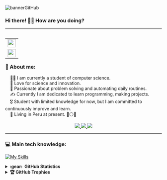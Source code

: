 ![bannerGitHub](https://github.com/Auqui19/Auqui19/assets/103224841/c84e1723-496d-41ce-8133-5718b3433a5c)

<h3 >Hi there! 👋🏻 How are you doing?</h3>

---
<table align="right">
  <tr><td><a href="README.md"><img src="/img/icons8-circular-españa-48.png" style="width: 26px; height: 26px;"></img></a></td></tr>
  <tr><td><a href="README_ENG.md"><img src="/img/icons8-circular-de-gran-bretaña-48.png" style="width: 26px; height: 26px;"></img></a></td></tr>
</table>

### 💫 About me:

&nbsp;&nbsp;&nbsp; 🧑‍💻 I am currently a student of computer science.\
&nbsp;&nbsp;&nbsp; 🌱  Love for science and innovation.\
&nbsp;&nbsp;&nbsp; 💓  Passionate about problem solving and automating daily routines.\
&nbsp;&nbsp;&nbsp; ✍️  Currently I am dedicated to learn programming, making projects.\
&nbsp;&nbsp;&nbsp; 🎖️  Student with limited knowledge for now, but I am committed to continuously improve and learn.\
&nbsp;&nbsp;&nbsp; 📍  Living in Peru at present. 🔴⚪🔴

<div align="center">
 <a href="https://www.linkedin.com/in/alonso-auqui-tasayco/">
    <img src="https://skillicons.dev/icons?i=linkedin" />
  </a> 
 <a href="https://www.instagram.com/yoalonsoo/">
    <img src="https://skillicons.dev/icons?i=instagram" />
  </a>
 <a href="mailto:sebasauquitasayco@gmail.com?subject=Hola%20Sebastian%20Auqui">
    <img src="https://skillicons.dev/icons?i=gmail" />
  </a> 
</div>

---
### 💻 Main tech knowledge:
[![My Skills](https://skillicons.dev/icons?i=angular,astro,js,ts,tailwind,bootstrap,wordpress,cs,java,spring,mysql,idea,vscode,visualstudio,eclipse,git,github,postman,powershell,figma,windows)](https://skillicons.dev)

<details>
  <summary><b>:gear: &nbsp;GitHub Statistics</b></summary><br/> 
  <div align="center" >
   <img height="147px" src="https://github-readme-streak-stats.herokuapp.com/?user=Auqui19&theme=nightowl&hide_border=true" />
   <br/>
  </div>
  <br/>
  <div align="center" >
   <img height="147px" src="https://github-readme-stats.vercel.app/api?username=Auqui19&theme=nightowl&hide_border=true&include_all_commits=true&count_private=false" /> &nbsp; <img height="147px" src="https://github-readme-stats.vercel.app/api/top-langs/?username=Auqui19&theme=nightowl&hide_border=true&include_all_commits=true&count_private=false&layout=compact" />
   
  </div>
  
</details>

<details>
 <summary><b>🏆 GitHub Trophies</b></summary><br/> 

 ![](https://github-profile-trophy.vercel.app/?username=Auqui19&theme=discord&no-frame=true&no-bg=true&margin-w=4)
</details>


